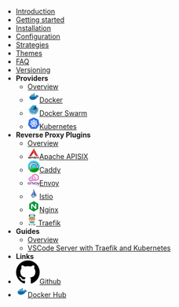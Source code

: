 - [Introduction](/)
- [Getting started](/getting-started)
- [Installation](/installation)
- [Configuration](/configuration)
- [Strategies](/strategies)
- [Themes](/themes)
- [FAQ](/faq)
- [Versioning](/versioning)
- **Providers**
  - [Overview](/providers/overview)
  - [<img src="assets/img/docker.svg" height=24px width=24px />Docker](/providers/docker)
  - [<img src="assets/img/docker_swarm.png" height=24px width=24px />Docker Swarm](/providers/docker_swarm)
  - [<img src="assets/img/kubernetes.png" height=24px width=24px />Kubernetes](/providers/kubernetes)
- **Reverse Proxy Plugins**
  - [Overview](/plugins/overview)
  - [<img src="assets/img/apacheapisix.png" height=24px width=24px />Apache APISIX](/plugins/apacheapisix)
  - [<img src="assets/img/caddy.png" height=24px width=24px />Caddy](/plugins/caddy) 
  - [<img src="assets/img/envoy.png" height=24px width=24px />Envoy](/plugins/envoy)
  - [<img src="assets/img/istio.png" height=24px width=24px />Istio](/plugins/istio)
  - [<img src="assets/img/nginx.svg" height=24px width=24px />Nginx](/plugins/nginx)
  - [<img src="assets/img/traefik.png" height=24px /> Traefik](/plugins/traefik)
- **Guides**
  - [Overview](/guides/overview)
  - [VSCode Server with Traefik and Kubernetes](/guides/code-server-traefik-kubernetes.md)
- **Links**
- [<img src="assets/img/github.svg" />Github](https://github.com/acouvreur/sablier)
- [<img src="assets/img/docker.svg" height=24px />Docker Hub](https://hub.docker.com/r/acouvreur/sablier)